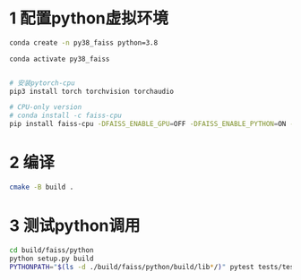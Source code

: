 

# 1 配置python虚拟环境

```bash
conda create -n py38_faiss python=3.8

conda activate py38_faiss


# 安装pytorch-cpu
pip3 install torch torchvision torchaudio

# CPU-only version
# conda install -c faiss-cpu
pip install faiss-cpu -DFAISS_ENABLE_GPU=OFF -DFAISS_ENABLE_PYTHON=ON -DBUILD_TESTING=ON -DPython_EXECUTABLE=/path/to/python3.7
```

# 2 编译
```bash
cmake -B build .

```

# 3 测试python调用

```bash
cd build/faiss/python
python setup.py build
PYTHONPATH="$(ls -d ./build/faiss/python/build/lib*/)" pytest tests/test_*.py
```

